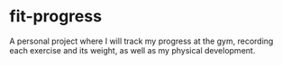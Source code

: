 # fit-progress

A personal project where I will track my progress at the gym, recording each exercise and its weight, as well as my physical development.
